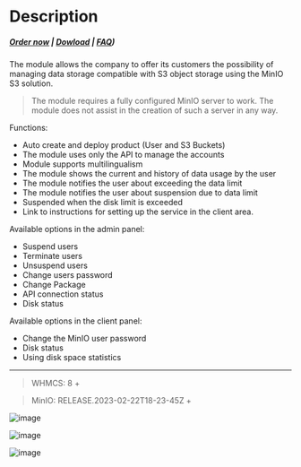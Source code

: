 # Description

#####  [Order now](https://puqcloud.com/index.php?rp=/store/whmcs-module-minio-s3) | [Dowload](https://download.puqcloud.com/WHMCS/servers/PUQ_WHMCS-MinIO-S3/) | [FAQ](https://faq.puqcloud.com/))

The module allows the company to offer its customers the possibility of managing data storage compatible with S3 object storage using the MinIO S3 solution.

>The module requires a fully configured MinIO server to work. The module does not assist in the creation of such a server in any way.

Functions:

- Auto create and deploy product (User and S3 Buckets)
- The module uses only the API to manage the accounts
- Module supports multilingualism
- The module shows the current and history of data usage by the user
- The module notifies the user about exceeding the data limit
- The module notifies the user about suspension due to data limit
- Suspended when the disk limit is exceeded
- Link to instructions for setting up the service in the client area.

Available options in the admin panel:

- Suspend users
- Terminate users
- Unsuspend users
- Change users password
- Change Package
- API connection status
- Disk status

Available options in the client panel:

- Change the MinIO user password
- Disk status
- Using disk space statistics


- - - - - -

>WHMCS: 8 +

>MinIO: RELEASE.2023-02-22T18-23-45Z +

![image](https://user-images.githubusercontent.com/81689153/223066819-9ac17d3d-e12b-4d51-a9ff-f2334a0ca443.png)

![image](https://user-images.githubusercontent.com/81689153/223067065-4dd6c703-87bb-46e6-8f24-e8d7ee831762.png)

![image](https://user-images.githubusercontent.com/81689153/223067078-8ae59093-584f-438b-b5d7-0716e7e66189.png)
